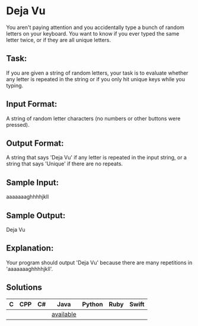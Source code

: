 # Deja Vu 
 
You aren't paying attention and you accidentally type a bunch of random letters on your keyboard. You want to know if you ever typed the same letter twice, or if they are all unique letters. 
 
## Task:  
If you are given a string of random letters, your task is to evaluate whether any letter is repeated in the string or if you only hit unique keys while you typing. 
 
## Input Format:  
A string of random letter characters (no numbers or other buttons were pressed). 
 
## Output Format:  
A string that says 'Deja Vu' if any letter is repeated in the input string, or a string that says 'Unique' if there are no repeats. 
 
## Sample Input:  
aaaaaaaghhhhjkll 
 
## Sample Output:  
Deja Vu

## Explanation:  
Your program should output 'Deja Vu' because there are many repetitions in 'aaaaaaaghhhhjkll'.

## Solutions

 C | CPP | C# | Java | Python | Ruby | Swift
---|-----|----|------|--------|------|------
   |     |    |      | [available](https://raw.githubusercontent.com/chankruze/challenges/master/sololearn/DejaVu/DejaVu.py) |  | 